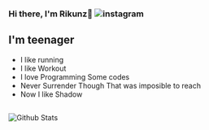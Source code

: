 
### Hi there, I'm Rikunz👋 ![instagram](https://instagram.fdps2-1.fna.fbcdn.net/v/t51.2885-19/316120017_811528353293635_5703701443721319048_n.jpg?stp=dst-jpg_s320x320&_nc_ht=instagram.fdps2-1.fna.fbcdn.net&_nc_cat=107&_nc_ohc=MecYaf7bixkAX_o6-oD&edm=AOQ1c0wBAAAA&ccb=7-5&oh=00_AfAEDxG10kqniomp7tRXJ71ckUXLan6CYIfnbR5HW1R3ZQ&oe=63F82426&_nc_sid=8fd12b)    

  

## I'm teenager

- I like running
- I like Workout
- I love Programming Some codes
- Never Surrender Though That was imposible to reach
- Now I like Shadow

##

![Github Stats](https://github-readme-stats.vercel.app/api?username=Rikunz&theme=tokyonight)

